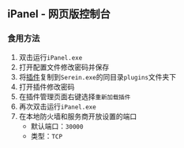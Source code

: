 ## iPanel - 网页版控制台

### 食用方法

1. 双击运行`iPanel.exe`
2. 打开配置文件修改密码并保存
3. 将[插件](https://github.com/Zaitonn/iPanel/blob/main/plugins)复制到`Serein.exe`的同目录`plugins`文件夹下
4. 打开插件修改密码
5. 在插件管理页面右键选择`重新加载插件`
6. 再次双击运行`iPanel.exe`
7. 在本地防火墙和服务商开放设置的端口
   - 默认端口：`30000`
   - 类型：`TCP`
